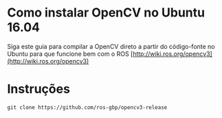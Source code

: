 # Como instalar OpenCV no Ubuntu 16.04


Siga este guia para compilar a OpenCV direto a partir do código-fonte no Ubuntu para que funcione bem com o ROS
[http://wiki.ros.org/opencv3](http://wiki.ros.org/opencv3)


# Instruções



	git clone https://github.com/ros-gbp/opencv3-release